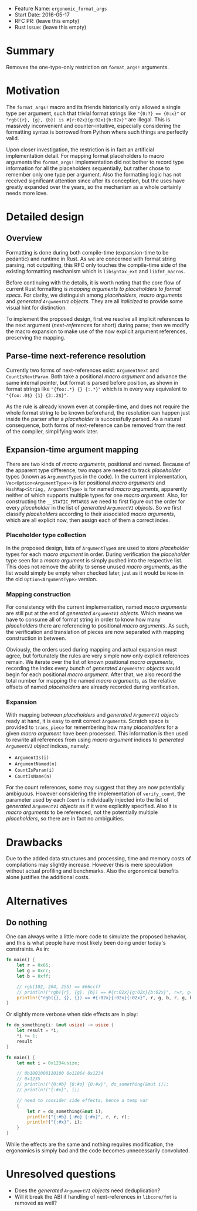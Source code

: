 - Feature Name: `ergonomic_format_args`
- Start Date: 2016-05-17
- RFC PR: (leave this empty)
- Rust Issue: (leave this empty)

# Summary
[summary]: #summary

Removes the one-type-only restriction on `format_args!` arguments.

# Motivation
[motivation]: #motivation

The `format_args!` macro and its friends historically only allowed a single
type per argument, such that trivial format strings like `"{0:?} == {0:x}"` or
`"rgb({r}, {g}, {b}) is #{r:02x}{g:02x}{b:02x}"` are illegal. This is
massively inconvenient and counter-intuitive, especially considering the
formatting syntax is borrowed from Python where such things are perfectly
valid.

Upon closer investigation, the restriction is in fact an artificial
implementation detail. For mapping format placeholders to macro arguments the
`format_args!` implementation did not bother to record type information for
all the placeholders sequentially, but rather chose to remember only one type
per argument. Also the formatting logic has not received significant attention
since after its conception, but the uses have greatly expanded over the years,
so the mechanism as a whole certainly needs more love.

# Detailed design
[design]: #detailed-design

## Overview

Formatting is done during both compile-time (expansion-time to be pedantic)
and runtime in Rust. As we are concerned with format string parsing, not
outputting, this RFC only touches the compile-time side of the existing
formatting mechanism which is `libsyntax_ext` and `libfmt_macros`.

Before continuing with the details, it is worth noting that the core flow of
current Rust formatting is *mapping arguments to placeholders to format specs*.
For clarity, we distinguish among *placeholders*, *macro arguments* and
*generated `ArgumentV1` objects*. They are all *italicized* to provide some
visual hint for distinction.

To implement the proposed design, first we resolve all implicit references to
the next argument (*next-references* for short) during parse; then we modify
the macro expansion to make use of the now explicit argument references,
preserving the mapping.

## Parse-time next-reference resolution

Currently two forms of next-references exist: `ArgumentNext` and
`CountIsNextParam`. Both take a positional *macro argument* and advance the
same internal pointer, but format is parsed before position, as shown in
format strings like `"{foo:.*} {} {:.*}"` which is in every way equivalent to
`"{foo:.0$} {1} {3:.2$}"`.

As the rule is already known even at compile-time, and does not require the
whole format string to be known beforehand, the resolution can happen just
inside the parser after a *placeholder* is successfully parsed. As a natural
consequence, both forms of next-reference can be removed from the rest of the
compiler, simplifying work later.

## Expansion-time argument mapping

There are two kinds of *macro arguments*, positional and named. Because of the
apparent type difference, two maps are needed to track *placeholder* types
(known as `ArgumentType`s in the code). In the current implementation,
`Vec<Option<ArgumentType>>` is for positional *macro arguments* and
`HashMap<String, ArgumentType>` is for named *macro arguments*, apparently
neither of which supports multiple types for one *macro argument*. Also, for
constructing the `__STATIC_FMTARGS` we need to first figure out the order for
every *placeholder* in the list of *generated `ArgumentV1` objects*. So we
first classify *placeholders* according to their associated *macro arguments*,
which are all explicit now, then assign each of them a correct index.

### Placeholder type collection

In the proposed design, lists of `ArgumentType`s are used to store
*placeholder* types for each *macro argument* in order. During verification
the *placeholder* type seen for a *macro argument* is simply pushed into the
respective list. This does not remove the ability to sense unused
*macro arguments*, as the list would simply be empty when checked later, just
as it would be `None` in the old `Option<ArgumentType>` version.

### Mapping construction

For consistency with the current implementation, named *macro arguments* are
still put at the end of *generated `ArgumentV1` objects*. Which means we have
to consume all of format string in order to know how many *placeholders* there
are referencing to positional *macro arguments*. As such, the verification
and translation of pieces are now separated with mapping construction in
between.

Obviously, the orders used during mapping and actual expansion must agree, but
fortunately the rules are very simple now only explicit references remain.
We iterate over the list of known positional *macro arguments*, recording the
index every bunch of *generated `ArgumentV1` objects* would begin for each
positional *macro argument*. After that, we also record the total number for
mapping the named *macro arguments*, as the relative offsets of named
*placeholders* are already recorded during verification.

### Expansion

With mapping between *placeholders* and *generated `ArgumentV1` objects*
ready at hand, it is easy to emit correct `Argument`s. Scratch space is
provided to `trans_piece` for remembering how many *placeholders* for a given
*macro argument* have been processed. This information is then used to rewrite
all references from using *macro argument* indices to
*generated `ArgumentV1` object* indices, namely:

* `ArgumentIs(i)`
* `ArgumentNamed(n)`
* `CountIsParam(i)`
* `CountIsName(n)`

For the count references, some may suggest that they are now potentially
ambiguous. However considering the implementation of `verify_count`, the
parameter used by each `Count` is individually injected into the list of
*generated `ArgumentV1` objects* as if it were explicitly specified. Also it
is *macro arguments* to be referenced, not the potentially multiple
*placeholders*, so there are in fact no ambiguities.

# Drawbacks
[drawbacks]: #drawbacks

Due to the added data structures and processing, time and memory costs of
compilations may slightly increase. However this is mere speculation without
actual profiling and benchmarks. Also the ergonomical benefits alone justifies
the additional costs.

# Alternatives
[alternatives]: #alternatives

## Do nothing

One can always write a little more code to simulate the proposed behavior,
and this is what people have most likely been doing under today's constraints.
As in:

```rust
fn main() {
	let r = 0x66;
	let g = 0xcc;
	let b = 0xff;

	// rgb(102, 204, 255) == #66ccff
	// println!("rgb({r}, {g}, {b}) == #{r:02x}{g:02x}{b:02x}", r=r, g=g, b=b);
	println!("rgb({}, {}, {}) == #{:02x}{:02x}{:02x}", r, g, b, r, g, b);
}
```

Or slightly more verbose when side effects are in play:

```rust
fn do_something(i: &mut usize) -> usize {
	let result = *i;
	*i += 1;
	result
}

fn main() {
	let mut i = 0x1234usize;

	// 0b1001000110100 0o11064 0x1234
	// 0x1235
	// println!("{0:#b} {0:#o} {0:#x}", do_something(&mut i));
	// println!("{:#x}", i);

	// need to consider side effects, hence a temp var
	{
		let r = do_something(&mut i);
		println!("{:#b} {:#o} {:#x}", r, r, r);
		println!("{:#x}", i);
	}
}
```

While the effects are the same and nothing requires modification, the
ergonomics is simply bad and the code becomes unnecessarily convoluted.

# Unresolved questions
[unresolved]: #unresolved-questions

* Does the *generated `ArgumentV1` objects* need deduplication?
* Will it break the ABI if handling of next-references in `libcore/fmt` is removed as well?
